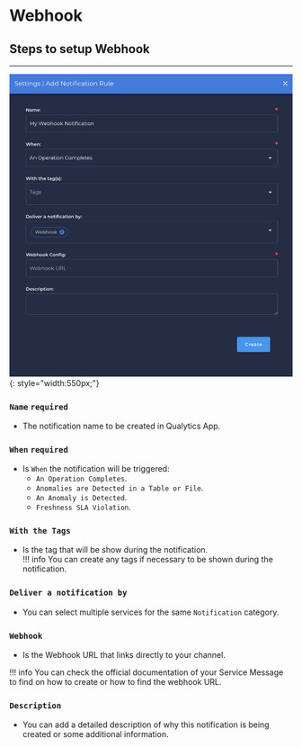 # Webhook

## Steps to setup Webhook

---

![Screenshot](../../assets/notifications/services/webhook-notification.png){: style="width:550px;"}

### `Name` <spam id='required'>`required`</spam>

* The notification name to be created in Qualytics App.

### `When` <spam id='required'>`required`</spam>

* Is `When` the notification will be triggered:
    * `An Operation Completes`.
    * `Anomalies are Detected in a Table or File`.
    * `An Anomaly is Detected`.
    * `Freshness SLA Violation`.

### `With the Tags` 
* Is the tag that will be show during the notification.   
!!! info
    You can create any tags if necessary to be shown during the notification.

### `Deliver a notification by`
* You can select multiple services for the same `Notification` category.

### `Webhook` 
* Is the Webhook URL that links directly to your channel.

!!! info
    You can check the official documentation of your Service Message to find on how to create or how to find the webhook URL.

### `Description`
* You can add a detailed description of why this notification is being created or some additional information.
